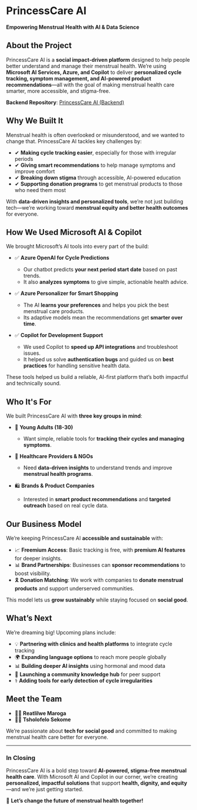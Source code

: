 # **PrincessCare AI**

**Empowering Menstrual Health with AI & Data Science**

## **About the Project**

PrincessCare AI is a **social impact-driven platform** designed to help people better understand and manage their menstrual health. We’re using **Microsoft AI Services, Azure, and Copilot** to deliver **personalized cycle tracking, symptom management, and AI-powered product recommendations**—all with the goal of making menstrual health care smarter, more accessible, and stigma-free.

**Backend Repository**: [PrincessCare AI (Backend)](https://github.com/reaapunzell/PrincessCare-Backend)

## **Why We Built It**

Menstrual health is often overlooked or misunderstood, and we wanted to change that. PrincessCare AI tackles key challenges by:

- ✔ **Making cycle tracking easier**, especially for those with irregular periods
- ✔ **Giving smart recommendations** to help manage symptoms and improve comfort
- ✔ **Breaking down stigma** through accessible, AI-powered education
- ✔ **Supporting donation programs** to get menstrual products to those who need them most

With **data-driven insights and personalized tools**, we’re not just building tech—we’re working toward **menstrual equity and better health outcomes** for everyone.

## **How We Used Microsoft AI & Copilot**

We brought Microsoft’s AI tools into every part of the build:

- ✅ **Azure OpenAI for Cycle Predictions**

  - Our chatbot predicts **your next period start date** based on past trends.
  - It also **analyzes symptoms** to give simple, actionable health advice.

- ✅ **Azure Personalizer for Smart Shopping**

  - The AI **learns your preferences** and helps you pick the best menstrual care products.
  - Its adaptive models mean the recommendations get **smarter over time**.

- ✅ **Copilot for Development Support**
  - We used Copilot to **speed up API integrations** and troubleshoot issues.
  - It helped us solve **authentication bugs** and guided us on **best practices** for handling sensitive health data.

These tools helped us build a reliable, AI-first platform that’s both impactful and technically sound.

## **Who It's For**

We built PrincessCare AI with **three key groups in mind**:

- 👩 **Young Adults (18-30)**

  - Want simple, reliable tools for **tracking their cycles and managing symptoms**.

- 🏥 **Healthcare Providers & NGOs**

  - Need **data-driven insights** to understand trends and improve **menstrual health programs**.

- 🛍️ **Brands & Product Companies**
  - Interested in **smart product recommendations** and **targeted outreach** based on real cycle data.

## **Our Business Model**

We’re keeping PrincessCare AI **accessible and sustainable** with:

- 📈 **Freemium Access**: Basic tracking is free, with **premium AI features** for deeper insights.
- 📊 **Brand Partnerships**: Businesses can **sponsor recommendations** to boost visibility.
- 🎗️ **Donation Matching**: We work with companies to **donate menstrual products** and support underserved communities.

This model lets us **grow sustainably** while staying focused on **social good**.

## **What’s Next**

We’re dreaming big! Upcoming plans include:

- 💡 **Partnering with clinics and health platforms** to integrate cycle tracking
- 🌍 **Expanding language options** to reach more people globally
- 📊 **Building deeper AI insights** using hormonal and mood data
- 🔗 **Launching a community knowledge hub** for peer support
- ⚕️ **Adding tools for early detection of cycle irregularities**

## **Meet the Team**

- 👩‍💻 **Reatlilwe Maroga**
- 👩‍💻 **Tsholofelo Sekome**

We’re passionate about **tech for social good** and committed to making menstrual health care better for everyone.

---

### **In Closing**

PrincessCare AI is a bold step toward **AI-powered, stigma-free menstrual health care**. With Microsoft AI and Copilot in our corner, we’re creating **personalized, impactful solutions** that support **health, dignity, and equity**—and we’re just getting started.

🚀 **Let’s change the future of menstrual health together!**
